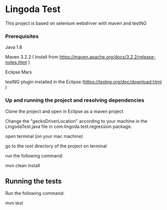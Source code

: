 # Lingoda Test 
 This project is based on selenium webdriver with maven and testNG

### Prerequisites
Java 1.8 

Maven 3.2.2 ( Install from https://maven.apache.org/docs/3.2.2/release-notes.html )

Eclipse Mars

testNG plugin installed in the Eclipse (https://testng.org/doc/download.html )


### Up and running the project and resolving dependencies

Clone the project and open in Eclipse as a maven project

Change the "geckoDriverLocation" according to your machine in the LingodaTest.java file in com.lingoda.test.regression package.

open terminal (on your mac machine)

go to the root directory of the project on terminal

run the following command:

mvn clean install



## Running the tests

Run the following command:

mvn test

